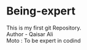 # Being-expert
This is my first git Repository.
<br>
Author - Qaisar Ali
</br>
Moto : To be expert in codind


